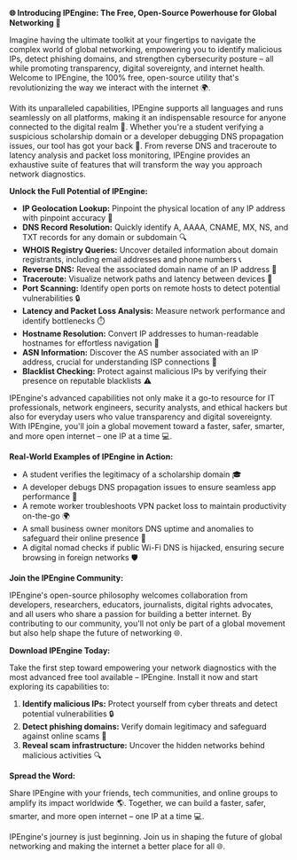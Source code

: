 **🌐 Introducing IPEngine: The Free, Open-Source Powerhouse for Global Networking 🚀**

Imagine having the ultimate toolkit at your fingertips to navigate the complex world of global networking, empowering you to identify malicious IPs, detect phishing domains, and strengthen cybersecurity posture – all while promoting transparency, digital sovereignty, and internet health. Welcome to IPEngine, the 100% free, open-source utility that's revolutionizing the way we interact with the internet 🌍.

With its unparalleled capabilities, IPEngine supports all languages and runs seamlessly on all platforms, making it an indispensable resource for anyone connected to the digital realm 📡. Whether you're a student verifying a suspicious scholarship domain or a developer debugging DNS propagation issues, our tool has got your back 🔑. From reverse DNS and traceroute to latency analysis and packet loss monitoring, IPEngine provides an exhaustive suite of features that will transform the way you approach network diagnostics.

**Unlock the Full Potential of IPEngine:**

*   **IP Geolocation Lookup:** Pinpoint the physical location of any IP address with pinpoint accuracy 📍
*   **DNS Record Resolution:** Quickly identify A, AAAA, CNAME, MX, NS, and TXT records for any domain or subdomain 🔍
*   **WHOIS Registry Queries:** Uncover detailed information about domain registrants, including email addresses and phone numbers 📞
*   **Reverse DNS:** Reveal the associated domain name of an IP address 🔑
*   **Traceroute:** Visualize network paths and latency between devices 🚀
*   **Port Scanning:** Identify open ports on remote hosts to detect potential vulnerabilities 🔒
*   **Latency and Packet Loss Analysis:** Measure network performance and identify bottlenecks ⏱️
*   **Hostname Resolution:** Convert IP addresses to human-readable hostnames for effortless navigation 📡
*   **ASN Information:** Discover the AS number associated with an IP address, crucial for understanding ISP connections 🔑
*   **Blacklist Checking:** Protect against malicious IPs by verifying their presence on reputable blacklists ⚠️

IPEngine's advanced capabilities not only make it a go-to resource for IT professionals, network engineers, security analysts, and ethical hackers but also for everyday users who value transparency and digital sovereignty. With IPEngine, you'll join a global movement toward a faster, safer, smarter, and more open internet – one IP at a time 💻.

**Real-World Examples of IPEngine in Action:**

*   A student verifies the legitimacy of a scholarship domain 🎓
*   A developer debugs DNS propagation issues to ensure seamless app performance 🚀
*   A remote worker troubleshoots VPN packet loss to maintain productivity on-the-go 🌍
*   A small business owner monitors DNS uptime and anomalies to safeguard their online presence 💼
*   A digital nomad checks if public Wi-Fi DNS is hijacked, ensuring secure browsing in foreign networks 🛡️

**Join the IPEngine Community:**

IPEngine's open-source philosophy welcomes collaboration from developers, researchers, educators, journalists, digital rights advocates, and all users who share a passion for building a better internet. By contributing to our community, you'll not only be part of a global movement but also help shape the future of networking 🌐.

**Download IPEngine Today:**

Take the first step toward empowering your network diagnostics with the most advanced free tool available – IPEngine. Install it now and start exploring its capabilities to:

1.  **Identify malicious IPs:** Protect yourself from cyber threats and detect potential vulnerabilities 🔒
2.  **Detect phishing domains:** Verify domain legitimacy and safeguard against online scams 🚫
3.  **Reveal scam infrastructure:** Uncover the hidden networks behind malicious activities 🔍

**Spread the Word:**

Share IPEngine with your friends, tech communities, and online groups to amplify its impact worldwide 🌎. Together, we can build a faster, safer, smarter, and more open internet – one IP at a time 💻.

IPEngine's journey is just beginning. Join us in shaping the future of global networking and making the internet a better place for all 🌐.